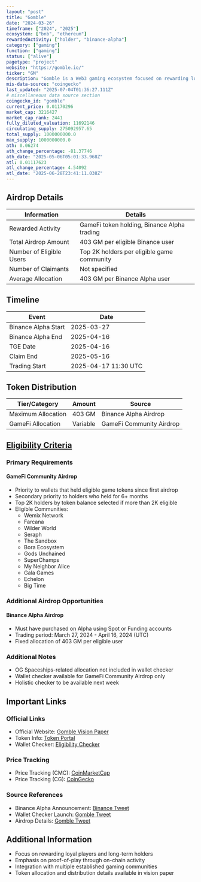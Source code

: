 ```yaml
---
layout: "post"
title: "Gomble"
date: "2024-03-26"
timeframe: ["2024", "2025"]
ecosystem: ["bnb", "ethereum"]
rewardedActivity: ["holder", "binance-alpha"]
category: ["gaming"]
function: ["gaming"]
status: ["alive"]
pagetype: "project"
website: "https://gomble.io/"
ticker: "GM"
description: "Gomble is a Web3 gaming ecosystem focused on rewarding loyal players and building a player-aligned gaming community through token incentives and ecosystem development."
mis-data-source: "coingecko"
last_updated: "2025-07-04T01:36:27.111Z"
# miscellaneous data source section
coingecko_id: "gomble"
current_price: 0.01170296
market_cap: 3216427
market_cap_rank: 2441
fully_diluted_valuation: 11692146
circulating_supply: 275092957.65
total_supply: 1000000000.0
max_supply: 1000000000.0
ath: 0.06274
ath_change_percentage: -81.37746
ath_date: "2025-05-06T05:01:33.968Z"
atl: 0.01117623
atl_change_percentage: 4.54092
atl_date: "2025-06-28T23:41:11.038Z"
---
```


## Airdrop Details

| Information              | Details                                     |
| ------------------------ | ------------------------------------------- |
| Rewarded Activity        | GameFi token holding, Binance Alpha trading |
| Total Airdrop Amount     | 403 GM per eligible Binance user            |
| Number of Eligible Users | Top 2K holders per eligible game community  |
| Number of Claimants      | Not specified                               |
| Average Allocation       | 403 GM per Binance Alpha user               |

## Timeline

| Event               | Date                 |
| ------------------- | -------------------- |
| Binance Alpha Start | 2025-03-27           |
| Binance Alpha End   | 2025-04-16           |
| TGE Date            | 2025-04-16           |
| Claim End           | 2025-05-16           |
| Trading Start       | 2025-04-17 11:30 UTC |

## Token Distribution

| Tier/Category      | Amount   | Source                   |
| ------------------ | -------- | ------------------------ |
| Maximum Allocation | 403 GM   | Binance Alpha Airdrop    |
| GameFi Allocation  | Variable | GameFi Community Airdrop |

## [Eligibility Criteria](https://info.gomble.io/3G9kGDk)

### Primary Requirements

#### GameFi Community Airdrop

- Priority to wallets that held eligible game tokens since first airdrop
- Secondary priority to holders who held for 6+ months
- Top 2K holders by token balance selected if more than 2K eligible
- Eligible Communities:
  - Wemix Network
  - Farcana
  - Wilder World
  - Seraph
  - The Sandbox
  - Bora Ecosystem
  - Gods Unchained
  - SuperChamps
  - My Neighbor Alice
  - Gala Games
  - Echelon
  - Big Time

### Additional Airdrop Opportunities

#### Binance Alpha Airdrop

- Must have purchased on Alpha using Spot or Funding accounts
- Trading period: March 27, 2024 - April 16, 2024 (UTC)
- Fixed allocation of 403 GM per eligible user

### Additional Notes

- OG Spaceships-related allocation not included in wallet checker
- Wallet checker available for GameFi Community Airdrop only
- Holistic checker to be available next week

## Important Links

### Official Links

- Official Website: [Gomble Vision Paper](https://gomblegames.gitbook.io/vision-paper)
- Token Info: [Token Portal](https://token.gomblemoney.io/)
- Wallet Checker: [Eligibility Checker](https://info.gomble.io/3G9kGDk)

### Price Tracking

- Price Tracking (CMC): [CoinMarketCap](https://coinmarketcap.com/currencies/gomble)
- Price Tracking (CG): [CoinGecko](https://www.coingecko.com/en/coins/gomble)

### Source References

- Binance Alpha Announcement: [Binance Tweet](https://x.com/binance/status/1912819078663745823)
- Wallet Checker Launch: [Gomble Tweet](https://x.com/gomblegames/status/1911766558092714157)
- Airdrop Details: [Gomble Tweet](https://x.com/gomblegames/status/1909216419998245080)

## Additional Information

- Focus on rewarding loyal players and long-term holders
- Emphasis on proof-of-play through on-chain activity
- Integration with multiple established gaming communities
- Token allocation and distribution details available in vision paper